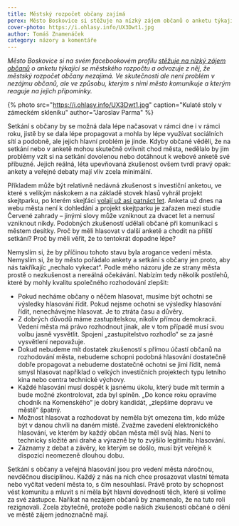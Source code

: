 ```yaml
---
title: Městský rozpočet občany zajímá
perex: Město Boskovice si stěžuje na nízký zájem občanů o anketu týkající se městského rozpočtu a odvozuje z něj, že rozpočet občany nezajímá. Ve skutečnosti není problém v nezájmu občanů, ale ve způsobu, kterým s nimi město komunikuje.
cover-photo: https://i.ohlasy.info/UX3Dwt1.jpg
author: Tomáš Znamenáček
category: názory a komentáře
---
```


*Město Boskovice si na svém facebookovém profilu [stěžuje na nízký zájem občanů](https://www.facebook.com/mestoboskovice/posts/1451862341563058) o anketu týkající se městského rozpočtu a odvozuje z něj, že městský rozpočet občany nezajímá. Ve skutečnosti ale není problém v nezájmu občanů, ale ve způsobu, kterým s nimi město komunikuje a kterým reaguje na jejich připomínky.*

{% photo src="https://i.ohlasy.info/UX3Dwt1.jpg" caption="Kulaté stoly v zámeckém skleníku" author="Jaroslav Parma" %}

Setkání s občany by se možná dala lépe načasovat v rámci dne i v rámci roku, jistě by se dala lépe propagovat a mohla by lépe využívat sociálních sítí a podobně, ale jejich hlavní problém je jinde. Kdyby občané věděli, že na setkání nebo v anketě mohou skutečně ovlivnit chod města, nedělalo by jim problémy vzít si na setkání dovolenou nebo dotáhnout k webové anketě své příbuzné. Jejich reálná, léta upevňovaná zkušenost ovšem tvrdí pravý opak: ankety a veřejné debaty mají vliv zcela minimální.

Příkladem může být relativně nedávná zkušenost s investiční anketou, ve které s velikým náskokem a na základě stovek hlasů vyhrál projekt skejtparku, po kterém skejťáci [volají už asi patnáct let](http://www.ohlasy.info/clanky/2015/06/skatepark.html). Anketa už dnes na webu města není k dohledání a projekt skejtparku je zařazen mezi studie Červené zahrady – jinými slovy může vzniknout za dvacet let a nemusí vzniknout nikdy. Podobných zkušeností udělali občané při komunikaci s městem desítky. Proč by měli hlasovat v další anketě a chodit na příští setkání? Proč by měli věřit, že to tentokrát dopadne lépe?

Nemyslím si, že by příčinou tohoto stavu byla arogance vedení města. Nemyslím si, že by město pořádalo ankety a setkání s občany jen proto, aby nás takříkajíc „nechalo vykecat“. Podle mého názoru jde ze strany města prostě o nezkušenost a nereálná očekávání. Nabízím tedy několik postřehů, které by mohly kvalitu společného rozhodování zlepšit:

* Pokud necháme občany o něčem hlasovat, musíme být ochotni se výsledky hlasování řídit. Pokud nejsme ochotni se výsledky hlasování řídit, nenechávejme hlasovat. Je to ztráta času a důvěry.
* Z dobrých důvodů máme zastupitelskou, nikoliv přímou demokracii. Vedení města má právo rozhodnout jinak, ale v tom případě musí svou volbu jasně vysvětlit. Spojení „zastupitelstvo rozhodlo“ se za jasné vysvětlení nepovažuje.
* Dokud nebudeme mít dostatek zkušeností s přímou účastí občanů na rozhodování města, nebudeme schopni podobná hlasování dostatečně dobře propagovat a nebudeme dostatečně ochotni se jimi řídit, nemá smysl hlasovat například o velkých investičních projektech typu letního kina nebo centra technické výchovy.
* Každé hlasování musí dospět k jasnému úkolu, který bude mít termín a bude možné zkontrolovat, zda byl splněn. „Do konce roku opravíme chodník na Komenského“ je dobrý kandidát, „zlepšíme dopravu ve městě“ špatný.
* Možnost hlasovat a rozhodovat by neměla být omezena tím, kdo může být v danou chvíli na daném místě. Zvažme zavedení elektronického hlasování, ve kterém by každý občan města měl svůj hlas. Není to technicky složité ani drahé a výrazně by to zvýšilo legitimitu hlasování.
* Záznamy z debat a závěry, ke kterým se došlo, musí být veřejně k dispozici neomezeně dlouhou dobu.

Setkání s občany a veřejná hlasování jsou pro vedení města náročnou, nevděčnou disciplínou. Každý z nás na nich chce prosazovat vlastní témata nebo vyčítat vedení města to, s čím nesouhlasí. Právě proto by schopnost vést komunitu a mluvit s ní měla být hlavní dovedností těch, které si volíme za své zástupce. Naříkat na nezájem občanů by znamenalo, že na tuto roli rezignovali. Zcela zbytečně, protože podle našich zkušeností občané o dění ve městě zájem jednoznačně mají.
